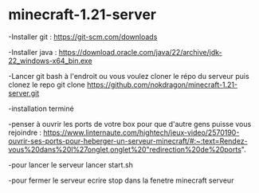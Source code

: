 # minecraft-1.21-server
-Installer git : 
https://git-scm.com/downloads

-Installer java :
https://download.oracle.com/java/22/archive/jdk-22_windows-x64_bin.exe

-Lancer git bash à l'endroit ou vous voulez cloner le répo du serveur puis clonez le repo
git clone https://github.com/nokdragon/minecraft-1.21-server.git

-installation terminé

-penser à ouvrir les ports de votre box pour que d'autre gens puisse vous rejoindre :
https://www.linternaute.com/hightech/jeux-video/2570190-ouvrir-ses-ports-pour-heberger-un-serveur-minecraft/#:~:text=Rendez-vous%20dans%20l%27onglet,onglet%20"redirection%20de%20ports".


-pour lancer le serveur lancer start.sh

-pour fermer le serveur ecrire stop dans la fenetre minecraft serveur

